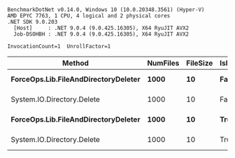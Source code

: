 ```


BenchmarkDotNet v0.14.0, Windows 10 (10.0.20348.3561) (Hyper-V)
AMD EPYC 7763, 1 CPU, 4 logical and 2 physical cores
.NET SDK 9.0.203
  [Host]     : .NET 9.0.4 (9.0.425.16305), X64 RyuJIT AVX2
  Job-DSOHBH : .NET 9.0.4 (9.0.425.16305), X64 RyuJIT AVX2

InvocationCount=1  UnrollFactor=1  

```

| Method                               | NumFiles | FileSize | IsInsideDirectory | Mean     | Error   | StdDev  |
|------------------------------------- |--------- |--------- |------------------ |---------:|--------:|--------:|
| **ForceOps.Lib.FileAndDirectoryDeleter** | **1000**     | **10**       | **False**             | **106.1 ms** | **2.10 ms** | **3.01 ms** |
| System.IO.Directory.Delete           | 1000     | 10       | False             | 107.8 ms | 2.13 ms | 4.00 ms |
| **ForceOps.Lib.FileAndDirectoryDeleter** | **1000**     | **10**       | **True**              | **202.6 ms** | **3.50 ms** | **4.03 ms** |
| System.IO.Directory.Delete           | 1000     | 10       | True              | 207.4 ms | 4.00 ms | 3.55 ms |

